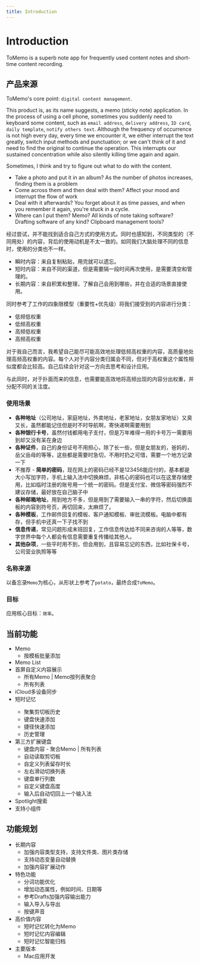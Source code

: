 ```yaml
---
title: Introduction
---
```

# Introduction

ToMemo is a superb note app for frequently used content notes and short-time content recording.

## 产品来源 

ToMemo's core point: `digital content management`.

This product is, as its name suggests, a memo (sticky note) application. In the process of using a cell phone, sometimes you suddenly need to keyboard some content, such as `email address`, `delivery address`, `ID card`, `daily template`, `notify others text`. Although the frequency of occurrence is not high every day, every time we encounter it, we either interrupt the text greatly, switch input methods and punctuation; or we can't think of it and need to find the original to continue the operation. This interrupts our sustained concentration while also silently killing time again and again.

Sometimes, I think and try to figure out what to do with the content.

- Take a photo and put it in an album? As the number of photos increases, finding them is a problem
- Come across them and then deal with them? Affect your mood and interrupt the flow of work
- Deal with it afterwards? You forget about it as time passes, and when you remember it again, you're stuck in a cycle.
- Where can I put them? Memo? All kinds of note taking software? Drafting software of any kind? Clipboard management tools?


经过尝试，并不能找到适合自己方式的使用方式。同时也感知到，不同类型的（不同用处）的内容，背后的使用动机是不太一致的。如同我们大脑处理不同的信息时，使用的分类也不一样。
- 瞬时内容：来自复制粘贴，用完就可以遗忘。
- 短时内容：来自不同的渠道，但是需要隔一段时间再次使用，是需要清空和管理的。
- 长期内容：来自积累和整理，了解自己会用到哪些，并在合适的场景直接使用。

同时参考了工作的四象限模型（重要性+优先级）将我们接受到的内容进行分类：
- 低频低权重
- 低频高权重
- 高频低权重
- 高频高权重

对于我自己而言，我希望自己能尽可能高效地处理低频高权重的内容，高质量地处理高频高权重的内容。每个人对于内容分类归属会不同，但对于高权重这个属性相似度都会比较高。自己后续会针对这一方向去思考和设计应用。

与此同时，对于扑面而来的信息，也需要能高效地将高频出现的内容分出权重，并分配不同的关注度。

### 使用场景
- **各种地址**（公司地址，家庭地址，外卖地址，老家地址，女朋友家地址）又臭又长，虽然都能记住但是时不时导航啊，寄快递啊需要用到
- **各种银行卡号**，虽然付钱都用电子支付，但是万年难得一用的卡号万一需要用到却又没有呆在身边
- **各种证件**，自己的身份证号不用担心，除了长一些，但是女朋友的，爸妈的，岳父岳母的等等，这些都是需要时急切，不用时扔之可惜，需要一个地方记录一下
- 不推荐 - **简单的密码**，现在网上的密码已经不是123456能应付的，基本都是大小写加字符，手机上输入法中切换麻烦，非核心的密码也可以在这里存储使用，比如临时注册的账号用一个统一的密码。但是支付宝、微信等密码强烈不建议存储，最好放在自己脑子中
- **各种邮箱地址**，用到地方不多，但是用到了需要输入一串的字符，然后切换面板的内容到符号页，再切回来，太麻烦了。
- **各种模板**，工作邮件回复的模板、客户通知模板、审批流模板。电脑中都有存，但手机中还真一下子找不到
- **信息传递**，常见问题形成末班回复，工作信息传达给不同来咨询的人等等，数字世界中每个人都会有信息需要重复传播给其他人。
- **其他杂项**，一些平时用不到，但会用到，且容易忘记的东西，比如社保卡号，公司营业执照等等

### 名称来源
以备忘录`Memo`为核心，从形状上参考了`potato`，最终合成`ToMemo`。

### 目标

应用核心目标：`效率`。

## 当前功能
- Memo
    - 按模板批量添加
- Memo List
- 首屏自定义内容展示 
    - 所有Memo | Memo按列表聚合
    - 所有列表
- iCloud多设备同步
- 短时记忆 <Badge type="danger" text="LAB" vertical="middle" />
    - 聚集剪切板历史
    - 键盘快速添加
    - 捷径快速添加
    - 历史管理
- 第三方扩展键盘
    - 键盘内容 - 聚合Memo | 所有列表 <Badge type="danger" text="LAB" vertical="middle" />
    - 自动读取剪切板 <Badge type="danger" text="LAB" vertical="middle" /> 
    - 自定义列表留存时长
    - 左右滑动切换列表 
    - 键盘单行列数 
    - 自定义键盘高度
    - 输入后自动切回上一个输入法 
- Spotlight搜索 
- 支持小组件


## 功能规划
- 长期内容
    - 加强内容类型支持，支持文件类、图片类存储
    - 支持动态变量自动替换
    - 加强内容扩展动作
- 特色功能
    - 分词功能优化
    - 增加动态属性，例如时间、日期等
    - 参考Drafts加强内容输出能力
    - 输入导入与导出
    - 按键声音
- 高价值内容
    - 短时记忆转化为Memo
    - 短时记忆内容编辑
    - 短时记忆智能归档
- 主要版本
    - Mac应用开发